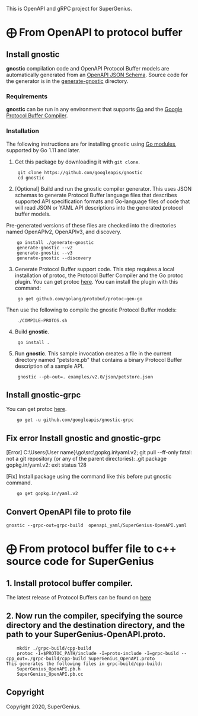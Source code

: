 This is OpenAPI and gRPC project for SuperGenius.

# ⨁ From OpenAPI to protocol buffer

## Install gnostic

**gnostic** compilation code and OpenAPI Protocol Buffer
models are automatically generated from an
[OpenAPI JSON Schema](https://github.com/OAI/OpenAPI-Specification/blob/master/schemas/v2.0/schema.json).
Source code for the generator is in the [generate-gnostic](generate-gnostic) directory.

### Requirements

**gnostic** can be run in any environment that supports [Go](http://golang.org)
and the [Google Protocol Buffer Compiler](https://github.com/google/protobuf).

### Installation

The following instructions are for installing gnostic using
[Go modules](https://blog.golang.org/using-go-modules),
supported by Go 1.11 and later.

1. Get this package by downloading it with `git clone`.

        git clone https://github.com/googleapis/gnostic
        cd gnostic
  
2. [Optional] Build and run the gnostic compiler generator. 
This uses JSON schemas to generate Protocol Buffer language files
that describes supported API specification formats and Go-language
files of code that will read JSON or YAML API descriptions into
the generated protocol buffer models. 

Pre-generated versions of these files are checked into the directories
named OpenAPIv2, OpenAPIv3, and discovery.

		go install ./generate-gnostic
        generate-gnostic --v2
        generate-gnostic --v3
        generate-gnostic --discovery

3. Generate Protocol Buffer support code. 
This step requires a local installation of protoc, the Protocol Buffer Compiler and the Go protoc plugin.
You can get protoc [here](https://github.com/google/protobuf).
You can install the plugin with this command:

        go get github.com/golang/protobuf/protoc-gen-go

Then use the following to compile the gnostic Protocol Buffer models:

        ./COMPILE-PROTOS.sh

4. Build **gnostic**. 

        go install .

5. Run **gnostic**. This sample invocation creates a file in the current directory named "petstore.pb" that contains a binary
Protocol Buffer description of a sample API.

        gnostic --pb-out=. examples/v2.0/json/petstore.json
## Install gnostic-grpc
You can get protoc [here](https://github.com/googleapis/gnostic-grpc).
		
		go get -u github.com/googleapis/gnostic-grpc
## Fix error Install gnostic and gnostic-grpc

[Error] C:\Users\{User name}\go\src\gopkg.in\yaml.v2; git pull --ff-only
fatal: not a git repository (or any of the parent directories): .git
package gopkg.in/yaml.v2: exit status 128

[Fix]
Install package using the command like this before put gnostic command.
		
		go get gopkg.in/yaml.v2
		
## Convert OpenAPI file to proto file
	
	gnostic --grpc-out=grpc-build  openapi_yaml/SuperGenius-OpenAPI.yaml

# ⨁ From protocol buffer file to c++ source code for SuperGenius

## 1. Install protocol buffer compiler.
The latest release of Protocol Buffers can be found on [here](https://github.com/protocolbuffers/protobuf/releases/latest)

## 2. Now run the compiler, specifying the source directory and  the destination directory, and the path to your SuperGenius-OpenAPI.proto.
		mkdir ./grpc-build/cpp-build
		protoc -I=$PROTOC_PATH/include -I=proto-include -I=grpc-build --cpp_out=./grpc-build/cpp-build SuperGenius_OpenAPI.proto
	This generates the following files in grpc-build/cpp-build: 
		SuperGenius_OpenAPI.pb.h  
		SuperGenius_OpenAPI.pb.cc 

## Copyright

Copyright 2020, SuperGenius.
